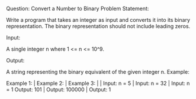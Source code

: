 Question: Convert a Number to Binary
Problem Statement:

Write a program that takes an integer as input and converts it into its binary representation. The binary representation should not include leading zeros.

Input:

A single integer n where 1 <= n <= 10^9.


Output:

A string representing the binary equivalent of the given integer n.
Example:

Example 1:     |     Example 2:        |     Example 3:
               |                       |
Input: n = 5   |     Input: n = 32     |     Input: n = 1
Output: 101    |     Output: 100000    |     Output: 1




